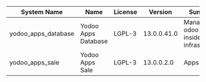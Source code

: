 | System Name | Name | License | Version | Summary | Price |
|---|---|---|---|---|---|
| yodoo_apps_database | Yodoo Apps Database | LGPL-3 | 13.0.0.41.0 | Manage all odoo apps inside your infrastructure |  |
| yodoo_apps_sale | Yodoo Apps Sale | LGPL-3 | 13.0.0.2.0 | Apps Sales |  |
